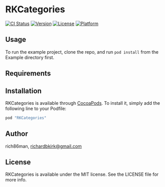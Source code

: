 # RKCategories

[![CI Status](http://img.shields.io/travis/rich86man/RKCategories.svg?style=flat)](https://travis-ci.org/rich86man/RKCategories)
[![Version](https://img.shields.io/cocoapods/v/RKCategories.svg?style=flat)](http://cocoapods.org/pods/RKCategories)
[![License](https://img.shields.io/cocoapods/l/RKCategories.svg?style=flat)](http://cocoapods.org/pods/RKCategories)
[![Platform](https://img.shields.io/cocoapods/p/RKCategories.svg?style=flat)](http://cocoapods.org/pods/RKCategories)

## Usage

To run the example project, clone the repo, and run `pod install` from the Example directory first.

## Requirements

## Installation

RKCategories is available through [CocoaPods](http://cocoapods.org). To install
it, simply add the following line to your Podfile:

```ruby
pod "RKCategories"
```

## Author

rich86man, richardbkirk@gmail.com

## License

RKCategories is available under the MIT license. See the LICENSE file for more info.
